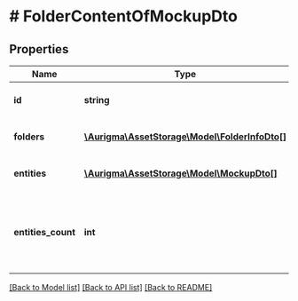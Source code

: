 # # FolderContentOfMockupDto

## Properties

Name | Type | Description | Notes
------------ | ------------- | ------------- | -------------
**id** | **string** | Folder unique identifier | [optional]
**folders** | [**\Aurigma\AssetStorage\Model\FolderInfoDto[]**](FolderInfoDto.md) | List of contained subfolders | [optional]
**entities** | [**\Aurigma\AssetStorage\Model\MockupDto[]**](MockupDto.md) | List of contained entities | [optional]
**entities_count** | **int** | Count of all contained entities (including all subfolder entities) | [optional]

[[Back to Model list]](../../README.md#models) [[Back to API list]](../../README.md#endpoints) [[Back to README]](../../README.md)
